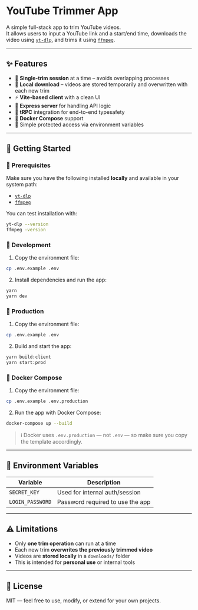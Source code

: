 # YouTube Trimmer App

A simple full-stack app to trim YouTube videos.  
It allows users to input a YouTube link and a start/end time, downloads the video using [`yt-dlp`](https://github.com/yt-dlp/yt-dlp), and trims it using [`ffmpeg`](https://ffmpeg.org/).

---

## ✨ Features

- 🧠 **Single-trim session** at a time – avoids overlapping processes
- 💾 **Local download** – videos are stored temporarily and overwritten with each new trim
- ⚡ **Vite-based client** with a clean UI
- 🧩 **Express server** for handling API logic
- 🔌 **tRPC** integration for end-to-end typesafety
- 🐳 **Docker Compose** support
- 🔐 Simple protected access via environment variables

---

## 🚀 Getting Started

### 🔧 Prerequisites

Make sure you have the following installed **locally** and available in your system path:

- [`yt-dlp`](https://github.com/yt-dlp/yt-dlp)
- [`ffmpeg`](https://ffmpeg.org/)

You can test installation with:

```bash
yt-dlp --version
ffmpeg -version
```

### 🧪 Development

1. Copy the environment file:

```bash
cp .env.example .env
```

2. Install dependencies and run the app:

```bash
yarn
yarn dev
```

### 🚢 Production

1. Copy the environment file:

```bash
cp .env.example .env
```

2. Build and start the app:

```bash
yarn build:client
yarn start:prod
```

### 🐳 Docker Compose

1. Copy the environment file:

```bash
cp .env.example .env.production
```

2. Run the app with Docker Compose:

```bash
docker-compose up --build
```

> ℹ️ Docker uses `.env.production` — not `.env` — so make sure you copy the template accordingly.

---

## 🔐 Environment Variables

| Variable         | Description                      |
| ---------------- | -------------------------------- |
| `SECRET_KEY`     | Used for internal auth/session   |
| `LOGIN_PASSWORD` | Password required to use the app |

---

## ⚠️ Limitations

- Only **one trim operation** can run at a time
- Each new trim **overwrites the previously trimmed video**
- Videos are **stored locally** in a `downloads/` folder
- This is intended for **personal use** or internal tools

---

## 📄 License

MIT — feel free to use, modify, or extend for your own projects.

